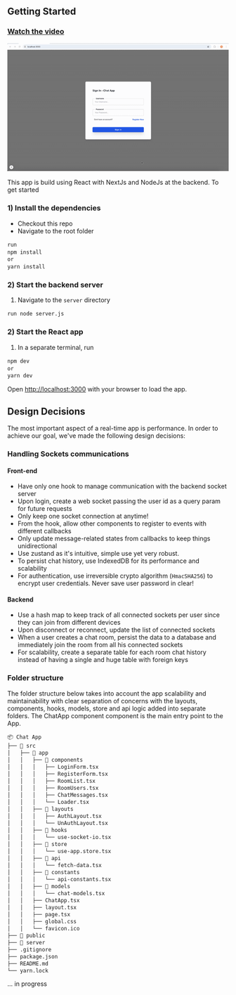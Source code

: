 ## Getting Started

### [Watch the video](https://www.youtube.com/watch?v=Wavb_ucARsY)

[![App Demo](https://github.com/nnoumegni/chat-app/blob/main/public/assets/preview.gif)](https://www.youtube.com/watch?v=Wavb_ucARsY)

This app is build using React with NextJs and NodeJs at the backend. To get started

### 1) Install the dependencies
- Checkout this repo
- Navigate to the root folder
```bash
run 
npm install
or 
yarn install
```

### 2) Start the backend server

1) Navigate to the `server` directory

```bash
run node server.js
```

### 2) Start the React app
1) In a separate terminal, run
```bash
npm dev
or
yarn dev
```

Open [http://localhost:3000](http://localhost:3000) with your browser to load the app.


## Design Decisions
The most important aspect of a real-time app is performance. In order to achieve our goal, we've made the following design decisions:
### Handling Sockets communications
#### Front-end
- Have only one hook to manage communication with the backend socket server
- Upon login, create a web socket passing the user id as a query param for future requests
- Only keep one socket connection at anytime!
- From the hook, allow other components to register to events with different callbacks
- Only update message-related states from callbacks to keep things unidirectional
- Use zustand as it's intuitive, simple use yet very robust.
- To persist chat history, use IndexedDB for its performance and scalability 
- For authentication, use irreversible crypto algorithm (`HmacSHA256`) to encrypt user credentials. Never save user password in clear!

#### Backend
- Use a hash map to keep track of all connected sockets per user since they can join from different devices
- Upon disconnect or reconnect, update the list of connected sockets
- When a user creates a chat room, persist the data to a database and immediately join the room from all his connected sockets
- For scalability, create a separate table for each room chat history instead of having a single and huge table with foreign keys

### Folder structure
The folder structure below takes into account the app scalability and maintainability with clear separation of concerns with the layouts, components, hooks, models, store and api logic added into separate folders.
The ChatApp component component is the main entry point to the App.
```
📦 Chat App
├── 📂 src
│   ├── 📂 app
│   │   ├── 📂 components
│   │   │   ├── LoginForm.tsx
│   │   │   ├── RegisterForm.tsx
│   │   │   ├── RoomList.tsx
│   │   │   ├── RoomUsers.tsx
│   │   │   ├── ChatMessages.tsx
│   │   │   └── Loader.tsx
│   │   ├── 📂 layouts
│   │   │   ├── AuthLayout.tsx
│   │   │   └── UnAuthLayout.tsx
│   │   ├── 📂 hooks
│   │   │   └── use-socket-io.tsx
│   │   ├── 📂 store
│   │   │   └── use-app.store.tsx
│   │   ├── 📂 api
│   │   │   └── fetch-data.tsx
│   │   ├── 📂 constants
│   │   │   └── api-constants.tsx
│   │   ├── 📂 models
│   │   │   └── chat-models.tsx
│   │   ├── ChatApp.tsx
│   │   ├── layout.tsx
│   │   ├── page.tsx
│   │   ├── global.css
│   │   └── favicon.ico
├── 📂 public
├── 📂 server
├── .gitignore
├── package.json
├── README.md
└── yarn.lock
```

... in progress
